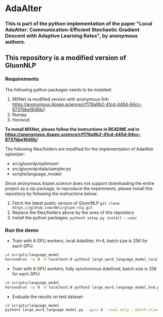 # AdaAlter

### This is part of the python implementation of the paper "Local AdaAlter: Communication-Efficient Stochastic Gradient Descent with Adaptive Learning Rates", by anonymous authors.

This repository is a modified version of GluonNLP
-----------------

### Requirements

The following python packages needs to be installed:

1. MXNet (a modified version with anonymous link: https://anonymous.4open.science/r/f176a9b2-41cd-445d-84cc-8737bbe1646b/)
2. Numpy
3. Horovod

**To install MXNet, please follow the instructions in README.md in https://anonymous.4open.science/r/f176a9b2-41cd-445d-84cc-8737bbe1646b/**

The following files/folders are modified for the implementation of AdaAlter optimizer:
  * src/gluonnlp/optimizer/
  * src/gluonnlp/data/sampler.py
  * scripts/language_model/

Since anonymous.4open.science does not support downloading the entire project as a zip package, to reproduce the experiments, please install this repository by following the instructions below:
  1. Fetch the latest public version of GluonNLP ```git clone https://github.com/dmlc/gluon-nlp.git```
  2. Replace the files/folders above by the ones of this repository
  3. Install the python packages: ```python3 setup.py install --user```

### Run the demo

* Train with 8 GPU workers, local AdaAlter, H=4, batch size is 256 for each GPU:
```bash
cd scripts/language_model
horovodrun -np 8 -H localhost:8 python3 large_word_language_model_local_hvd.py --clip=10 --optimizer localadaalter --warmup-steps 600 --lr 0.5 --local-sgd-interval 4 --batch-size 256
```

* Train with 8 GPU workers, fully synchronous AdaGrad, batch size is 256 for each GPU:
```bash
cd scripts/language_model
horovodrun -np 8 -H localhost:8 python3 large_word_language_model_hvd.py --clip=10 --optimizer adagrad --warmup-steps 1 --lr 0.5 --batch-size 256
```

* Evaluate the results on test dataset:
```bash
cd scripts/language_model
python3 large_word_language_model.py --gpus 4 --eval-only --batch-size=1
```



